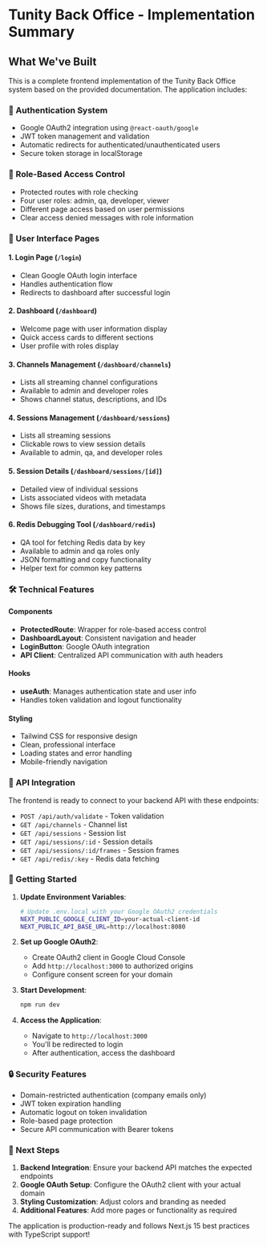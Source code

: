 # Tunity Back Office - Implementation Summary

## What We've Built

This is a complete frontend implementation of the Tunity Back Office system based on the provided documentation. The application includes:

### 🔐 Authentication System

- Google OAuth2 integration using `@react-oauth/google`
- JWT token management and validation
- Automatic redirects for authenticated/unauthenticated users
- Secure token storage in localStorage

### 🎯 Role-Based Access Control

- Protected routes with role checking
- Four user roles: admin, qa, developer, viewer
- Different page access based on user permissions
- Clear access denied messages with role information

### 📱 User Interface Pages

#### 1. **Login Page** (`/login`)

- Clean Google OAuth login interface
- Handles authentication flow
- Redirects to dashboard after successful login

#### 2. **Dashboard** (`/dashboard`)

- Welcome page with user information display
- Quick access cards to different sections
- User profile with roles display

#### 3. **Channels Management** (`/dashboard/channels`)

- Lists all streaming channel configurations
- Available to admin and developer roles
- Shows channel status, descriptions, and IDs

#### 4. **Sessions Management** (`/dashboard/sessions`)

- Lists all streaming sessions
- Clickable rows to view session details
- Available to admin, qa, and developer roles

#### 5. **Session Details** (`/dashboard/sessions/[id]`)

- Detailed view of individual sessions
- Lists associated videos with metadata
- Shows file sizes, durations, and timestamps

#### 6. **Redis Debugging Tool** (`/dashboard/redis`)

- QA tool for fetching Redis data by key
- Available to admin and qa roles only
- JSON formatting and copy functionality
- Helper text for common key patterns

### 🛠️ Technical Features

#### Components

- **ProtectedRoute**: Wrapper for role-based access control
- **DashboardLayout**: Consistent navigation and header
- **LoginButton**: Google OAuth integration
- **API Client**: Centralized API communication with auth headers

#### Hooks

- **useAuth**: Manages authentication state and user info
- Handles token validation and logout functionality

#### Styling

- Tailwind CSS for responsive design
- Clean, professional interface
- Loading states and error handling
- Mobile-friendly navigation

### 🔌 API Integration

The frontend is ready to connect to your backend API with these endpoints:

- `POST /api/auth/validate` - Token validation
- `GET /api/channels` - Channel list
- `GET /api/sessions` - Session list
- `GET /api/sessions/:id` - Session details
- `GET /api/sessions/:id/frames` - Session frames
- `GET /api/redis/:key` - Redis data fetching

### 🚀 Getting Started

1. **Update Environment Variables**:

   ```bash
   # Update .env.local with your Google OAuth2 credentials
   NEXT_PUBLIC_GOOGLE_CLIENT_ID=your-actual-client-id
   NEXT_PUBLIC_API_BASE_URL=http://localhost:8080
   ```

2. **Set up Google OAuth2**:

   - Create OAuth2 client in Google Cloud Console
   - Add `http://localhost:3000` to authorized origins
   - Configure consent screen for your domain

3. **Start Development**:

   ```bash
   npm run dev
   ```

4. **Access the Application**:
   - Navigate to `http://localhost:3000`
   - You'll be redirected to login
   - After authentication, access the dashboard

### 🔒 Security Features

- Domain-restricted authentication (company emails only)
- JWT token expiration handling
- Automatic logout on token invalidation
- Role-based page protection
- Secure API communication with Bearer tokens

### 📝 Next Steps

1. **Backend Integration**: Ensure your backend API matches the expected endpoints
2. **Google OAuth Setup**: Configure the OAuth2 client with your actual domain
3. **Styling Customization**: Adjust colors and branding as needed
4. **Additional Features**: Add more pages or functionality as required

The application is production-ready and follows Next.js 15 best practices with TypeScript support!
